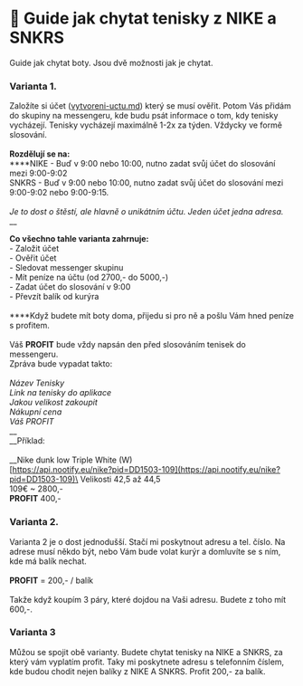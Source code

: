 # 👋 Guide jak chytat tenisky z NIKE a SNKRS

Guide jak chytat boty. Jsou dvě možnosti jak je chytat.&#x20;

### Varianta 1.

Založíte si účet ([vytvoreni-uctu.md](product-guides/vytvoreni-uctu.md "mention")) který se musí ověřit. Potom Vás přidám do skupiny na messengeru, kde budu psát informace o tom, kdy tenisky vycházejí. Tenisky vycházejí maximálně 1-2x za týden. Vždycky ve formě slosování. \
\
**Rozdělují se na:**\
****NIKE - Buď v 9:00 nebo 10:00, nutno zadat svůj účet do slosování mezi 9:00-9:02\
SNKRS - Buď v 9:00 nebo 10:00, nutno zadat svůj účet do slosování mezi 9:00-9:02 nebo 9:00-9:15. \
\
_Je to dost o štěstí, ale hlavně o unikátním účtu. Jeden účet jedna adresa._ \
__

**Co všechno tahle varianta zahrnuje:** \
\- Založit účet\
\- Ověřit účet\
\- Sledovat messenger skupinu\
\- Mít peníze na účtu (od 2700,-  do 5000,-)\
\- Zadat účet do slosování v 9:00\
\- Převzít balík od kurýra\
\
****Když budete mít boty doma, přijedu si pro ně a pošlu Vám hned peníze s profitem. \
\
Váš **PROFIT** bude vždy napsán den před slosováním tenisek do messengeru. \
Zpráva bude vypadat takto: \
\
_Název Tenisky_\
_Link na tenisky do aplikace_\
_Jakou velikost zakoupit_\
_Nákupní cena_\
_Váš PROFIT_\
__\
__Příklad:\
\
__Nike dunk low Triple White (W)\
[https://api.nootify.eu/nike?pid=DD1503-109](https://api.nootify.eu/nike?pid=DD1503-109)\
Velikosti 42,5 až 44,5\
109€ \~ 2800,- \
**PROFIT** 400,-

### Varianta 2.

Varianta 2 je o dost jednodušší. Stačí mi poskytnout adresu a tel. číslo. Na adrese musí někdo být, nebo Vám bude volat kurýr a domluvíte se s ním, kde má balík nechat. \
\
**PROFIT** = 200,- / balík\
\
Takže když koupím 3 páry, které dojdou na Vaši adresu. Budete z toho mít 600,-.&#x20;

### Varianta 3

Můžou se spojit obě varianty. Budete chytat tenisky na NIKE a SNKRS, za který vám vyplatím profit. Taky mi poskytnete adresu s telefonním číslem, kde budou chodit nejen balíky z NIKE A SNKRS. Profit 200,- za balík.&#x20;
